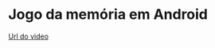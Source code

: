 # Jogo da memória em Android

[Url do video](https://www.youtube.com/watch?v=dAJJ4jHqT4A&ab_channel=RichardPrandt)